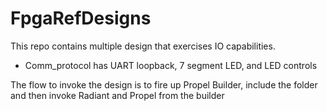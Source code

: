 # FpgaRefDesigns

This repo contains multiple design that exercises IO capabilities.

- Comm_protocol  has UART loopback, 7 segment LED, and LED controls

The flow to invoke the design is to fire up Propel Builder, include the folder
and then invoke Radiant and Propel from the builder